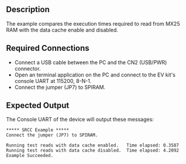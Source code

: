 ## Description

The example compares the execution times required to read from MX25 RAM with the data cache enable and disabled.

## Required Connections

-   Connect a USB cable between the PC and the CN2 (USB/PWR) connector.
-   Open an terminal application on the PC and connect to the EV kit's console UART at 115200, 8-N-1.
-   Connect the jumper (JP7) to SPIRAM.

## Expected Output

The Console UART of the device will output these messages:

```
***** SRCC Example *****
Connect the jumper (JP7) to SPIRAM.

Running test reads with data cache enabled.   Time elapsed: 0.3587
Running test reads with data cache disabled.  Time elapsed: 4.2092
Example Succeeded.
```
